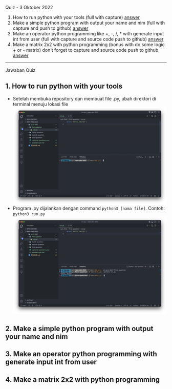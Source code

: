 Quiz - 3 Oktober 2022

1. How to run python with your tools (full with capture)
   [answer](#1-how-to-run-python-with-your-tools)
2. Make a simple python program with output your name and nim (full with capture and
   push to github)
   [answer](#2-make-a-simple-python-program-with-output-your-name-and-nim)
3. Make an operator python programming like +, -, /, \* with generate input int from
   user (full with capture and source code push to github)
   [answer](#3-make-an-operator-python-programming-with-generate-input-int-from-user)
4. Make a matrix 2x2 with python programming (bonus with do some logic + or - matrix)
   don't forget to capture and source code push to github
   [answer](#4-make-a-matrix-2x2-with-python-programming)

---

Jawaban Quiz

## 1. How to run python with your tools

- Setelah membuka repository dan membuat file .py, ubah direktori di terminal menuju
  lokasi file <img src="./first-question/step-1.png" />
- Program .py dijalankan dengan command `python3 [nama file]`. Contoh:
  `python3 run.py` <img src="./first-question/step-2.png" />

## 2. Make a simple python program with output your name and nim

## 3. Make an operator python programming with generate input int from user

## 4. Make a matrix 2x2 with python programming
